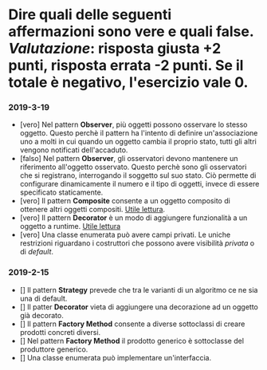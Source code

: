 # Dire quali delle seguenti affermazioni sono **vere** e quali **false**. *Valutazione*: risposta giusta +2 punti, risposta errata -2 punti. Se il totale è negativo, l'esercizio vale 0.
### 2019-3-19
- [vero] Nel pattern **Observer**, più oggetti possono osservare lo stesso oggetto. Questo perchè il pattern ha l'intento di definire un'associazione uno a molti in cui quando un oggetto cambia il proprio stato, tutti gli altri vengono notificati dell'accaduto.
- [falso] Nel pattern **Observer**, gli osservatori devono mantenere un riferimento all'oggetto osservato. Questo perchè sono gli osservatori che si registrano, interrogando il soggetto sul suo stato. Ciò permette di configurare dinamicamente il numero e il tipo di oggetti, invece di essere specificato staticamente.
- [vero] Il pattern **Composite** consente a un oggetto composito di ottenere altri oggetti compositi. [Utile lettura](https://sourcemaking.com/design_patterns/composite).
- [vero] Il pattern **Decorator** è un modo di aggiungere funzionalità a un oggetto a runtime. [Utile lettura](https://sourcemaking.com/design_patterns/decorator)
- [vero] Una classe enumerata può avere campi privati. Le uniche restrizioni riguardano i costruttori che possono avere visibilità *privata* o di *default*.
### 2019-2-15
- [] Il pattern **Strategy** prevede che tra le varianti di un algoritmo ce ne sia una di default.
- [] Il patter **Decorator** vieta di aggiungere una decorazione ad un oggetto già decorato.
- [] Il pattern **Factory Method** consente a diverse sottoclassi di creare prodotti concreti diversi.
- [] Nel pattern **Factory Method** il prodotto generico è sottoclasse del produttore generico.
- [] Una classe enumerata può implementare un'interfaccia. 